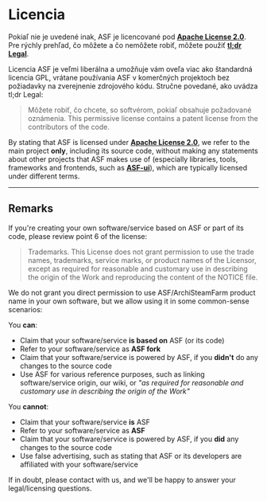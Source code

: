 # Licencia

Pokiaľ nie je uvedené inak, ASF je licencované pod **[Apache License 2.0](https://raw.githubusercontent.com/JustArchiNET/ArchiSteamFarm/main/LICENSE.txt)**. Pre rýchly prehľad, čo môžete a čo nemôžete robiť, môžete použiť **[tl;dr Legal](https://tldrlegal.com/license/apache-license-2.0-(apache-2.0))**.

Licencia ASF je veľmi liberálna a umožňuje vám oveľa viac ako štandardná licencia GPL, vrátane používania ASF v komerčných projektoch bez požiadavky na zverejnenie zdrojového kódu. Stručne povedané, ako uvádza tl;dr Legal:

> Môžete robiť, čo chcete, so softvérom, pokiaľ obsahuje požadované oznámenia. This permissive license contains a patent license from the contributors of the code.

By stating that ASF is licensed under **[Apache License 2.0](https://raw.githubusercontent.com/JustArchiNET/ArchiSteamFarm/main/LICENSE.txt)**, we refer to the main project **only**, including its source code, without making any statements about other projects that ASF makes use of (especially libraries, tools, frameworks and frontends, such as **[ASF-ui](https://github.com/JustArchiNET/ASF-ui)**), which are typically licensed under different terms.

-----

## Remarks

If you're creating your own software/service based on ASF or part of its code, please review point 6 of the license:

> Trademarks. This License does not grant permission to use the trade names, trademarks, service marks, or product names of the Licensor, except as required for reasonable and customary use in describing the origin of the Work and reproducing the content of the NOTICE file.

We do not grant you direct permission to use ASF/ArchiSteamFarm product name in your own software, but we allow using it in some common-sense scenarios:

You **can**:
- Claim that your software/service **is based on** ASF (or its code)
- Refer to your software/service as **ASF fork**
- Claim that your software/service is powered by ASF, if you **didn't** do any changes to the source code
- Use ASF for various reference purposes, such as linking software/service origin, our wiki, or *"as required for reasonable and customary use in describing the origin of the Work"*

You **cannot**:
- Claim that your software/service **is** ASF
- Refer to your software/service as **ASF**
- Claim that your software/service is powered by ASF, if you **did** any changes to the source code
- Use false advertising, such as stating that ASF or its developers are affiliated with your software/service

If in doubt, please contact with us, and we'll be happy to answer your legal/licensing questions.